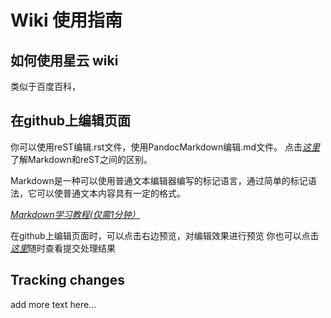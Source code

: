 # Wiki 使用指南

## 如何使用星云 wiki
类似于百度百科，

## 在github上编辑页面
你可以使用reST编辑.rst文件，使用PandocMarkdown编辑.md文件。
点击[*这里*](http://www.unexpected-vortices.com/doc-notes/markdown-and-rest-compared.html)了解Markdown和reST之间的区别。

Markdown是一种可以使用普通文本编辑器编写的标记语言，通过简单的标记语法，它可以使普通文本内容具有一定的格式。

[*Markdown学习教程(仅需1分钟）*](https://www.jianshu.com/p/335db5716248)

在github上编辑页面时，可以点击右边预览，对编辑效果进行预览
你也可以点击[*这里*](https://readthedocs.org/projects/nebdocs/builds/)随时查看提交处理结果

## Tracking changes
add more text here...
